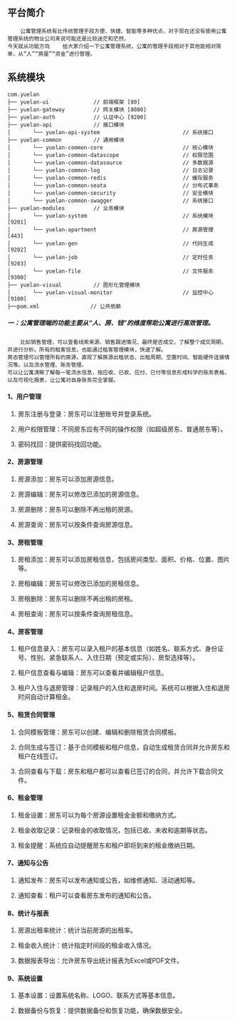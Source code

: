 
## 平台简介

        公寓管理系统有比传统管理手段方便、快捷、智能等多种优点，对于现在还没有使用公寓管理系统的物业公司来说可能还是比较迷茫和茫然，
    今天就从功能方向	给大家介绍一下公寓管理系统，公寓的管理手段相对于其他能相对简单，从“人”“房屋”“资金”进行管理。


## 系统模块
~~~
com.yuelan     
├── yuelan-ui              // 前端框架 [80]
├── yuelan-gateway         // 网关模块 [8080]
├── yuelan-auth            // 认证中心 [9200]
├── yuelan-api             // 接口模块
│       └── yuelan-api-system                          // 系统接口
├── yuelan-common          // 通用模块
│       └── yuelan-common-core                         // 核心模块
│       └── yuelan-common-datascope                    // 权限范围
│       └── yuelan-common-datasource                   // 多数据源
│       └── yuelan-common-log                          // 日志记录
│       └── yuelan-common-redis                        // 缓存服务
│       └── yuelan-common-seata                        // 分布式事务
│       └── yuelan-common-security                     // 安全模块
│       └── yuelan-common-swagger                      // 系统接口
├── yuelan-modules         // 业务模块   
│       └── yuelan-system                              // 系统模块 [9201]
│       └── yuelan-apartment                           // 房源管理 [443]
│       └── yuelan-gen                                 // 代码生成 [9202]
│       └── yuelan-job                                 // 定时任务 [9203]
│       └── yuelan-file                                // 文件服务 [9300]
├── yuelan-visual          // 图形化管理模块
│       └── yuelan-visual-monitor                      // 监控中心 [9100]
├──pom.xml                // 公共依赖
~~~

#####  一：公寓管理端的功能主要从“人、房、钱”的维度帮助公寓进行高效管理。

        比如销售管理，可以查看线索来源、销售跟进情况、最终是否成交，了解整个成交周期，并进行分析。所有的租客信息，也能通过租客管理模块，快速了解。
    房态管理可以管理所有的房源，直观了解房源出租状态、出租周期、空置时间、智能硬件连接情况等。以及流水管理、账务管理。
    可以让公寓清晰了解每一笔流水信息，按应收、已收、应付、已付等信息形成科学的账务表格，以及可视化报表，让公寓对自身账务完全掌握。


#### 1、用户管理

1. 房东注册与登录：房东可以注册账号并登录系统。

2. 用户权限管理：不同房东应有不同的操作权限（如超级房东、普通房东等）。

3. 密码找回：提供密码找回功能。


#### 2、房源管理

1. 房源添加：房东可以添加房源信息。

2. 房源编辑：房东可以修改已添加的房源信息。

3. 房源删除：房东可以删除不再出租的房源。

4. 房源查询：房东可以按条件查询房源信息。


#### 3、房租管理

1. 房租添加：房东可以添加房租信息，包括房间类型、面积、价格、位置、图片等。

2. 房租编辑：房东可以修改已添加的房租信息。

3. 房租删除：房东可以删除不再出租的房租。

4. 房租查询：房东可以按条件查询房租信息。


#### 4、房客管理

1. 租户信息录入：房东可以录入租户的基本信息（如姓名、联系方式、身份证号、性别、紧急联系人、入住日期（预定或实际）、房型选择等）。

2. 租户信息查看与编辑：房东可以查看并编辑租户信息。

3. 租户入住与退房管理：记录租户的入住和退房时间。系统可以根据入住和退房时间自动计算租金。


#### 5、租赁合同管理

1. 合同模板管理：房东可以创建、编辑和删除租赁合同模板。

2. 合同生成与签订：基于合同模板和租户信息，自动生成租赁合同并允许房东和租户在线签订。

3. 合同查看与下载：房东和租户都可以查看已签订的合同，并允许下载合同文件。


#### 6、租金管理

1. 租金设置：房东可以为每个房源设置租金金额和缴纳方式。

2. 租金收取记录：记录租金的收取情况，包括已收、未收和逾期等状态。

3. 租金提醒：系统应自动提醒房东和租户即将到来的租金缴纳日期。


#### 7、通知与公告

1. 通知发布：房东可以发布通知或公告，如维修通知、活动通知等。

2. 通知查看：租户可以查看房东发布的通知和公告。


#### 8、统计与报表

1. 房源出租率统计：统计当前房源的出租率。

2. 租金收入统计：统计指定时间段的租金收入情况。

3. 数据报表导出：允许房东导出统计报表为Excel或PDF文件。


#### 9、系统设置

1. 基本设置：设置系统名称、LOGO、联系方式等基本信息。

2. 数据备份与恢复：提供数据备份和恢复功能，确保数据安全。

